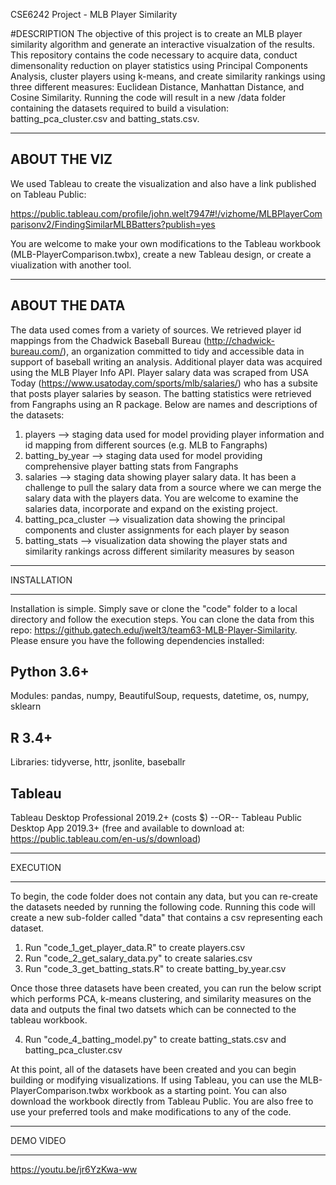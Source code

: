 CSE6242 Project - MLB Player Similarity

#DESCRIPTION
The objective of this project is to create an MLB player similarity algorithm and generate an interactive visualzation of the results.  This repository contains the code necessary to acquire data, conduct dimensonality reduction on player statistics using Principal Components Analysis, cluster players using k-means, and create similarity rankings using three different measures: Euclidean Distance, Manhattan Distance, and Cosine Similarity.  Running the code will result in a new /data folder containing the datasets required to build a visulation: batting_pca_cluster.csv and batting_stats.csv.  

------------------
ABOUT THE VIZ
------------------
We used Tableau to create the visualization and also have a link published on Tableau Public:

https://public.tableau.com/profile/john.welt7947#!/vizhome/MLBPlayerComparisonv2/FindingSimilarMLBBatters?publish=yes

You are welcome to make your own modifications to the Tableau workbook (MLB-PlayerComparison.twbx), create a new Tableau design, or create a viualization with another tool.

------------------
ABOUT THE DATA
------------------
The data used comes from a variety of sources.  We retrieved player id mappings from the Chadwick Baseball Bureau (http://chadwick-bureau.com/), an organization committed to tidy and accessible data in support of baseball writing an analysis. Additional player data was acquired using the MLB Player Info API. Player salary data was scraped from USA Today (https://www.usatoday.com/sports/mlb/salaries/) who has a subsite that posts player salaries by season. The batting statistics were retrieved from Fangraphs using an R package.  Below are names and descriptions of the datasets: 

1. players --> staging data used for model providing player information and id mapping from different sources (e.g. MLB to Fangraphs)
2. batting_by_year --> staging data used for model providing comprehensive player batting stats from Fangraphs
3. salaries --> staging data showing player salary data. It has been a challenge to pull the salary data from a source where we can merge the salary data with the players data. You are welcome to examine the salaries data, incorporate and expand on the existing project.
4. batting_pca_cluster  --> visualization data showing the principal components and cluster assignments for each player by season
5. batting_stats --> visualization data showing the player stats and similarity rankings across different similarity measures by season

**********************************************************
INSTALLATION
**********************************************************
Installation is simple.  Simply save or clone the "code" folder to a local directory and follow the execution steps.  You can clone the data from this repo: https://github.gatech.edu/jwelt3/team63-MLB-Player-Similarity. Please ensure you have the following dependencies installed:

Python 3.6+
------------------
Modules: pandas, numpy, BeautifulSoup, requests, datetime, os, numpy, sklearn

R 3.4+
------------------
Libraries: tidyverse, httr, jsonlite, baseballr

Tableau
------------------
Tableau Desktop Professional 2019.2+ (costs $)
--OR--
Tableau Public Desktop App 2019.3+ (free and available to download at: https://public.tableau.com/en-us/s/download)


**********************************************************
EXECUTION
**********************************************************
To begin, the code folder does not contain any data, but you can re-create the datasets needed by running the following code.  Running this code will create a new sub-folder called "data" that contains a csv representing each dataset.

1. Run "code\_1_get_player_data.R" to create players.csv
2. Run "code\_2_get_salary_data.py" to create salaries.csv
3. Run "code\_3_get_batting_stats.R" to create batting_by_year.csv

Once those three datasets have been created, you can run the below script which performs PCA, k-means clustering, and similarity measures on the data and outputs the final two datsets which can be connected to the tableau workbook.

4. Run "code\_4_batting_model.py" to create batting_stats.csv and batting_pca_cluster.csv

At this point, all of the datasets have been created and you can begin building or modifying visualizations.  If using Tableau, you can use the MLB-PlayerComparison.twbx workbook as a starting point.  You can also download the workbook directly from Tableau Public.  You are also free to use your preferred tools and make modifications to any of the code.

**********************************************************
DEMO VIDEO
**********************************************************
https://youtu.be/jr6YzKwa-ww
